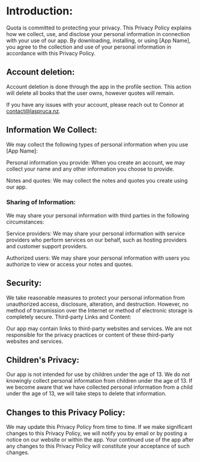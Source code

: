 # Introduction:

Quota is committed to protecting your privacy. This Privacy Policy explains how we collect, use, and disclose your personal information in connection with your use of our app. By downloading, installing, or using [App Name], you agree to the collection and use of your personal information in accordance with this Privacy Policy.

## Account deletion:

Account deletion is done through the app in the profile section. This action will 
delete all books that the user owns, however quotes will remain.

If you have any issues with your account, please reach out to Connor at [contact@laspruca.nz](mailto:contact@laspruca.nz).


## Information We Collect:

We may collect the following types of personal information when you use [App Name]:

Personal information you provide: When you create an account, we may collect your name and any other information you choose to provide.

Notes and quotes: We may collect the notes and quotes you create using our app.

### Sharing of Information:

We may share your personal information with third parties in the following circumstances:

Service providers: We may share your personal information with service providers who perform services on our behalf, such as hosting providers and customer support providers.

Authorized users: We may share your personal information with users you authorize to view or access your notes and quotes.

## Security:

We take reasonable measures to protect your personal information from unauthorized access, disclosure, alteration, and destruction. However, no method of transmission over the Internet or method of electronic storage is completely secure.
Third-party Links and Content:

Our app may contain links to third-party websites and services. We are not responsible for the privacy practices or content of these third-party websites and services.

## Children's Privacy:

Our app is not intended for use by children under the age of 13. We do not knowingly collect personal information from children under the age of 13. If we become aware that we have collected personal information from a child under the age of 13, we will take steps to delete that information.

## Changes to this Privacy Policy:

We may update this Privacy Policy from time to time. If we make significant changes to this Privacy Policy, we will notify you by email or by posting a notice on our website or within the app. Your continued use of the app after any changes to this Privacy Policy will constitute your acceptance of such changes.
